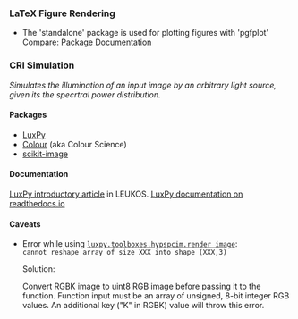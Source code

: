 ### LaTeX Figure Rendering

- The 'standalone' package is used for plotting figures with 'pgfplot'
Compare: [Package Documentation](http://mirror.ox.ac.uk/sites/ctan.org/macros/latex/contrib/standalone/standalone.pdf)


### CRI Simulation

_Simulates the illumination of an input image by an arbitrary light source,
given its the specrtral power distribution._ 

#### Packages

- [LuxPy](https://github.com/ksmet1977/luxpy)
- [Colour](https://www.colour-science.org/) (aka Colour Science)
- [scikit-image](https://scikit-image.org/)

#### Documentation

[LuxPy introductory article](https://doi.org/10.1080/15502724.2018.1518717) in LEUKOS.
[LuxPy documentation on readthedocs.io](https://ksmet1977.github.io/luxpy/build/html/index.html)

#### Caveats

- Error while using [`luxpy.toolboxes.hypspcim.render_image`](https://ksmet1977.github.io/luxpy/build/html/toolboxes.html?highlight=hyper#luxpy.toolboxes.hypspcim.render_image): \
`cannot reshape array of size XXX into shape (XXX,3)`

  Solution:
  
  Convert RGBK image to uint8 RGB image before passing it to the function. 
  Function input must be an array of unsigned, 8-bit integer RGB values. An additional key ("K" in RGBK) value will throw this error.
  
  